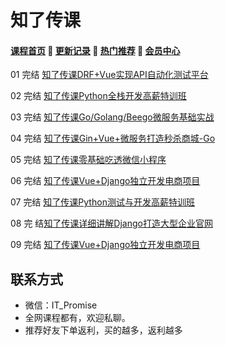 # 知了传课

#### [**课程首页**](../../README.md) 💖 [**更新记录**](./gxjl-2023.md) 💖 [**热门推荐**](./rmtj.md) 💖 [**会员中心**](./vip.md)

01 完结 [知了传课DRF+Vue实现API自动化测试平台](https://study.163.com/course/introduction.htm?courseId=1210028051)

02 完结 [知了传课Python全栈开发高薪特训班](https://study.163.com/course/introduction.htm?courseId=1004504016)

03 完结 [知了传课Go/Golang/Beego微服务基础实战](https://study.163.com/course/introduction/1209977452.htm)

04 完结 [知了传课Gin+Vue+微服务打造秒杀商城-Go](https://study.163.com/course/introduction/1210803856.htm)

05 完结 [知了传课零基础吃透微信小程序](https://study.163.com/course/introduction.htm?courseId=1006226013)

06 完结 [知了传课Vue+Django独立开发电商项目](https://study.163.com/course/introduction.htm?courseId=1209490803)

07 完结 [知了传课Python测试与开发高薪特训班](https://study.163.com/course/introduction.htm?courseId=1209351817)

08 完 结[知了传课详细讲解Django打造大型企业官网](https://study.163.com/course/introduction.htm?courseId=1005084022)

09 完结 [知了传课Vue+Django独立开发电商项目](https://study.163.com/course/introduction.htm?courseId=1209490803)



## 联系方式

-  微信：IT_Promise
-  全网课程都有，欢迎私聊。
-  推荐好友下单返利，买的越多，返利越多